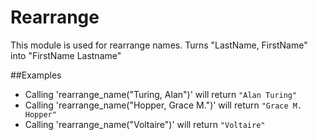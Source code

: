 Rearrange
=========

This module is used for rearrange names.
Turns "LastName, FirstName" into "FirstName Lastname"

##Examples

 * Calling 'rearrange_name("Turing, Alan")' will return `"Alan Turing"`
 * Calling 'rearrange_name("Hopper, Grace M.")' will return `"Grace M. Hopper"`
 * Calling 'rearrange_name("Voltaire")' will return `"Voltaire"`
 